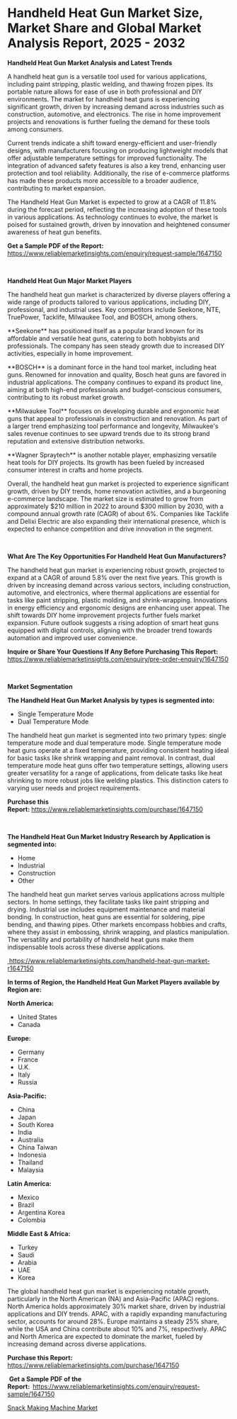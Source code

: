 <p><h1>Handheld Heat Gun Market Size, Market Share and Global Market Analysis Report, 2025 - 2032</h1></p><p><strong>Handheld Heat Gun Market Analysis and Latest Trends</strong></p>
<p><p>A handheld heat gun is a versatile tool used for various applications, including paint stripping, plastic welding, and thawing frozen pipes. Its portable nature allows for ease of use in both professional and DIY environments. The market for handheld heat guns is experiencing significant growth, driven by increasing demand across industries such as construction, automotive, and electronics. The rise in home improvement projects and renovations is further fueling the demand for these tools among consumers.</p><p>Current trends indicate a shift toward energy-efficient and user-friendly designs, with manufacturers focusing on producing lightweight models that offer adjustable temperature settings for improved functionality. The integration of advanced safety features is also a key trend, enhancing user protection and tool reliability. Additionally, the rise of e-commerce platforms has made these products more accessible to a broader audience, contributing to market expansion.</p><p>The Handheld Heat Gun Market is expected to grow at a CAGR of 11.8% during the forecast period, reflecting the increasing adoption of these tools in various applications. As technology continues to evolve, the market is poised for sustained growth, driven by innovation and heightened consumer awareness of heat gun benefits.</p></p>
<p><strong>Get a Sample PDF of the Report:&nbsp;</strong> <a href="https://www.reliablemarketinsights.com/enquiry/request-sample/1647150?utm_campaign=2621&utm_medium=2&utm_source=Github&utm_content=ia&utm_term=21022025&utm_id=handheld-heat-gun">https://www.reliablemarketinsights.com/enquiry/request-sample/1647150</a></p>
<p>&nbsp;</p>
<p><strong>Handheld Heat Gun Major Market Players</strong></p>
<p><p>The handheld heat gun market is characterized by diverse players offering a wide range of products tailored to various applications, including DIY, professional, and industrial uses. Key competitors include Seekone, NTE, TruePower, Tacklife, Milwaukee Tool, and BOSCH, among others.</p><p>**Seekone** has positioned itself as a popular brand known for its affordable and versatile heat guns, catering to both hobbyists and professionals. The company has seen steady growth due to increased DIY activities, especially in home improvement.</p><p>**BOSCH** is a dominant force in the hand tool market, including heat guns. Renowned for innovation and quality, Bosch heat guns are favored in industrial applications. The company continues to expand its product line, aiming at both high-end professionals and budget-conscious consumers, contributing to its robust market growth.</p><p>**Milwaukee Tool** focuses on developing durable and ergonomic heat guns that appeal to professionals in construction and renovation. As part of a larger trend emphasizing tool performance and longevity, Milwaukee's sales revenue continues to see upward trends due to its strong brand reputation and extensive distribution networks.</p><p>**Wagner Spraytech** is another notable player, emphasizing versatile heat tools for DIY projects. Its growth has been fueled by increased consumer interest in crafts and home projects.</p><p>Overall, the handheld heat gun market is projected to experience significant growth, driven by DIY trends, home renovation activities, and a burgeoning e-commerce landscape. The market size is estimated to grow from approximately $210 million in 2022 to around $300 million by 2030, with a compound annual growth rate (CAGR) of about 6%. Companies like Tacklife and Delixi Electric are also expanding their international presence, which is expected to enhance competition and drive innovation in the segment.</p></p>
<p>&nbsp;</p>
<p><strong>What Are The Key Opportunities For Handheld Heat Gun Manufacturers?</strong></p>
<p><p>The handheld heat gun market is experiencing robust growth, projected to expand at a CAGR of around 5.8% over the next five years. This growth is driven by increasing demand across various sectors, including construction, automotive, and electronics, where thermal applications are essential for tasks like paint stripping, plastic molding, and shrink-wrapping. Innovations in energy efficiency and ergonomic designs are enhancing user appeal. The shift towards DIY home improvement projects further fuels market expansion. Future outlook suggests a rising adoption of smart heat guns equipped with digital controls, aligning with the broader trend towards automation and improved user convenience.</p></p>
<p><strong>Inquire or Share Your Questions If Any Before Purchasing This Report:</strong> <a href="https://www.reliablemarketinsights.com/enquiry/pre-order-enquiry/1647150?utm_campaign=2621&utm_medium=2&utm_source=Github&utm_content=ia&utm_term=21022025&utm_id=handheld-heat-gun">https://www.reliablemarketinsights.com/enquiry/pre-order-enquiry/1647150</a></p>
<p>&nbsp;</p>
<p><strong>Market Segmentation</strong></p>
<p><strong>The Handheld Heat Gun Market Analysis by types is segmented into:</strong></p>
<p><ul><li>Single Temperature Mode</li><li>Dual Temperature Mode</li></ul></p>
<p><p>The handheld heat gun market is segmented into two primary types: single temperature mode and dual temperature mode. Single temperature mode heat guns operate at a fixed temperature, providing consistent heating ideal for basic tasks like shrink wrapping and paint removal. In contrast, dual temperature mode heat guns offer two temperature settings, allowing users greater versatility for a range of applications, from delicate tasks like heat shrinking to more robust jobs like welding plastics. This distinction caters to varying user needs and project requirements.</p></p>
<p><strong>Purchase this Report:&nbsp;</strong><a href="https://www.reliablemarketinsights.com/purchase/1647150?utm_campaign=2621&utm_medium=2&utm_source=Github&utm_content=ia&utm_term=21022025&utm_id=handheld-heat-gun">https://www.reliablemarketinsights.com/purchase/1647150</a></p>
<p>&nbsp;</p>
<p><strong>The Handheld Heat Gun Market Industry Research by Application is segmented into:</strong></p>
<p><ul><li>Home</li><li>Industrial</li><li>Construction</li><li>Other</li></ul></p>
<p><p>The handheld heat gun market serves various applications across multiple sectors. In home settings, they facilitate tasks like paint stripping and drying. Industrial use includes equipment maintenance and material bonding. In construction, heat guns are essential for soldering, pipe bending, and thawing pipes. Other markets encompass hobbies and crafts, where they assist in embossing, shrink wrapping, and plastics manipulation. The versatility and portability of handheld heat guns make them indispensable tools across these diverse applications.</p></p>
<p><a href="https://www.reliablemarketinsights.com/handheld-heat-gun-market-r1647150?utm_campaign=2621&utm_medium=2&utm_source=Github&utm_content=ia&utm_term=21022025&utm_id=handheld-heat-gun">&nbsp;https://www.reliablemarketinsights.com/handheld-heat-gun-market-r1647150</a></p>
<p><strong>In terms of Region, the Handheld Heat Gun Market Players available by Region are:</strong></p>
<p>
    <p> <strong> North America: </strong>
        <ul>
            <li>United States</li>
            <li>Canada</li>
        </ul>
        </p> 
    <p> <strong> Europe: </strong>
        <ul>
            <li>Germany</li>
            <li>France</li>
            <li>U.K.</li>
            <li>Italy</li>
            <li>Russia</li>
        </ul>
        </p> 
    <p> <strong> Asia-Pacific: </strong>
        <ul>
            <li>China</li>
            <li>Japan</li>
            <li>South Korea</li>
            <li>India</li>
            <li>Australia</li>
            <li>China Taiwan</li>
            <li>Indonesia</li>
            <li>Thailand</li>
            <li>Malaysia</li>
        </ul>
        </p> 
    <p> <strong> Latin America: </strong>
        <ul>
            <li>Mexico</li>
            <li>Brazil</li>
            <li>Argentina Korea</li>
            <li>Colombia</li>
        </ul>
        </p> 
    <p> <strong> Middle East & Africa: </strong>
        <ul>
            <li>Turkey</li>
            <li>Saudi</li>
            <li>Arabia</li>
            <li>UAE</li>
            <li>Korea</li>
        </ul>
    </p>
    </p>
<p><p>The global handheld heat gun market is experiencing notable growth, particularly in the North American (NA) and Asia-Pacific (APAC) regions. North America holds approximately 30% market share, driven by industrial applications and DIY trends. APAC, with a rapidly expanding manufacturing sector, accounts for around 28%. Europe maintains a steady 25% share, while the USA and China contribute about 10% and 7%, respectively. APAC and North America are expected to dominate the market, fueled by increasing demand across diverse applications.</p></p>
<p><strong>Purchase this Report: </strong><a href="https://www.reliablemarketinsights.com/purchase/1647150?utm_campaign=2621&utm_medium=2&utm_source=Github&utm_content=ia&utm_term=21022025&utm_id=handheld-heat-gun">https://www.reliablemarketinsights.com/purchase/1647150</a></p>
<p>&nbsp;<strong>Get a Sample PDF of the Report:&nbsp;&nbsp;</strong><a href="https://www.reliablemarketinsights.com/enquiry/request-sample/1647150?utm_campaign=2621&utm_medium=2&utm_source=Github&utm_content=ia&utm_term=21022025&utm_id=handheld-heat-gun">https://www.reliablemarketinsights.com/enquiry/request-sample/1647150</a></p>
<p><strong></strong></p>
<p><p><a href="https://github.com/akaalahk/Market-Research-Report-List-1/blob/main/snack-making-machine-market.md?utm_campaign=2621&utm_medium=2&utm_source=Github&utm_content=ia&utm_term=21022025&utm_id=handheld-heat-gun">Snack Making Machine Market</a></p></p>